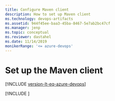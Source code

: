 ```yaml
---
title: Configure Maven client
description: How to set up Maven client
ms.technology: devops-artifacts
ms.assetid: 944f45ee-baa3-45ba-8467-5e7ab2bc47cf
ms.manager: jenp
ms.topic: conceptual
ms.reviewer: dastahel
ms.date: 11/14/2019
monikerRange: '<= azure-devops'
---
```


 

# Set up the Maven client

[!INCLUDE [version-lt-eq-azure-devops](../../includes/version-lt-eq-azure-devops.md)]

[!INCLUDE [](../includes/maven/pom-and-settings.md)]
